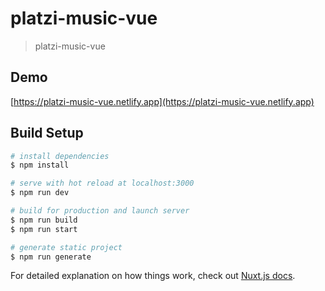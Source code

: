 # platzi-music-vue

> platzi-music-vue

## Demo

[https://platzi-music-vue.netlify.app](https://platzi-music-vue.netlify.app)

## Build Setup

```bash
# install dependencies
$ npm install

# serve with hot reload at localhost:3000
$ npm run dev

# build for production and launch server
$ npm run build
$ npm run start

# generate static project
$ npm run generate
```

For detailed explanation on how things work, check out [Nuxt.js docs](https://nuxtjs.org).
